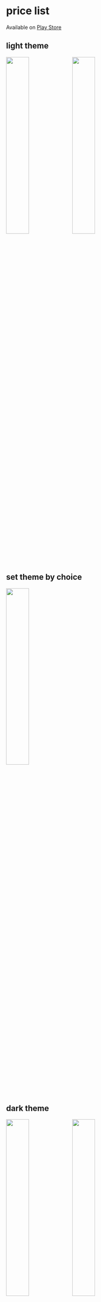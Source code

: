 # price list
Available on [Play Store](https://play.google.com/store/apps/details?id=com.chinonso.coingecko)

## light theme
<img src=https://user-images.githubusercontent.com/45709308/169544299-55d25ae3-d4b0-47dd-affc-8ad894ee6704.png width=35% height=35%>    <img src=https://user-images.githubusercontent.com/45709308/169544400-9c673b89-ed6d-4540-9bc6-95ce5873f97f.png width=35% height=35%>

## set theme by choice
<img src=https://user-images.githubusercontent.com/45709308/171430446-98faa751-6cac-46ec-b916-42f4edd8447c.jpg width=35% height=35%>

## dark theme
<img src=https://user-images.githubusercontent.com/45709308/171027789-8dec9e8d-5953-48a3-a0a4-a3345fb772e3.png width=35% height=35%>    <img src=https://user-images.githubusercontent.com/45709308/171027822-75dedc83-7c1b-4e53-a6e8-9b0694f1c6c9.png width=35% height=35%>

